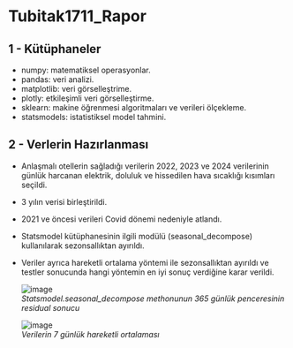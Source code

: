 # Tubitak1711_Rapor

## 1 - Kütüphaneler

- numpy: matematiksel operasyonlar.
- pandas: veri analizi.
- matplotlib: veri görselleştrime.
- plotly: etkileşimli veri görselleştirme.
- sklearn: makine öğrenmesi algoritmaları ve verileri ölçekleme.
- statsmodels: istatistiksel model tahmini.

## 2 - Verlerin Hazırlanması

- Anlaşmalı otellerin sağladığı verilerin 2022, 2023 ve 2024 verilerinin günlük harcanan elektrik, doluluk ve hissedilen hava sıcaklığı kısımları seçildi.
- 3 yılın verisi birleştirildi.
- 2021 ve öncesi verileri Covid dönemi nedeniyle atlandı.
- Statsmodel kütüphanesinin ilgili modülü (seasonal_decompose) kullanılarak sezonsallıktan ayırıldı.
- Veriler ayrıca hareketli ortalama yöntemi ile sezonsallıktan ayırıldı ve testler sonucunda hangi yöntemin en iyi sonuç verdiğine karar verildi.

  ![image](https://github.com/user-attachments/assets/ba79eb22-f4aa-49b8-b8a2-25ff94004963)
  <br>
  <em>Statsmodel.seasonal_decompose methonunun 365 günlük penceresinin residual sonucu</em>

  ![image](https://github.com/user-attachments/assets/68c1f02c-6698-4158-b097-1175563d9798)
  <br>
  <em>Verilerin 7 günlük hareketli ortalaması</em>

